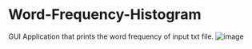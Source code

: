 # Word-Frequency-Histogram
GUI Application that prints the word frequency of input txt file.
![image](https://github.com/lidldev/Word-Frequency-Counter/assets/118509044/56be37f1-6a31-49a9-9070-2623e82c9b9b)
